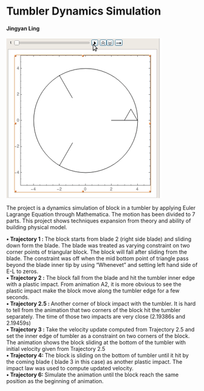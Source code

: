 # Tumbler Dynamics Simulation
#### Jingyan Ling

![demogif](https://github.com/monkalynn813/dynamics_model_tumbler/blob/master/img/314demo.gif)
<p>The project is a dynamics simulation of block in a tumbler by applying Euler Lagrange Equation through Mathematica. The motion has been divided to 7  parts. This project shows techniques expansion from theory and ability of building physical model.   </p>
                  <p> <b>•  Trajectory 1 : </b>The block starts from blade 2 (right side blade) and sliding down form the blade. The blade was treated as varying constraint on two corner points of triangular block. The block will fall after sliding from the blade. 
                    The constraint was off when the mid bottom point of triangle pass beyond the blade inner tip by using “Whenevet” and setting left hand side of E-L to zeros.<br><b>• Trajectory 2 :</b> The block fall from the blade and hit the tumbler inner edge with a plastic impact. From animation A2, it is more obvious to see the plastic impact make the block move along the tumbler edge for a few seconds.<br>
                  <b>• Trajectory 2.5 : </b>Another corner of block impact with the tumbler. It is hard to tell from the animation that two corners of the block hit the tumbler separately. The time of those two impacts are very close (2.19386s and 2.19459s)
                  <br><b>• Trajectory 3 : </b>Take the velocity update computed from Trajectory 2.5 and set the inner edge of tumbler as a constraint on two corners of the block. The animation shows the block sliding at the bottom of the tumbler with initial velocity given from Trajectory 2.5<br>
                  <b>• Trajectory 4: </b>The block is sliding on the bottom of tumbler until it hit by the coming blade ( blade 3 in this case) as another plastic impact. The impact law was used to compute updated velocity.<br>
                  <b>• Trajectory 6: </b>Simulate the animation until the block reach the same position as the beginning of animation.</p>
